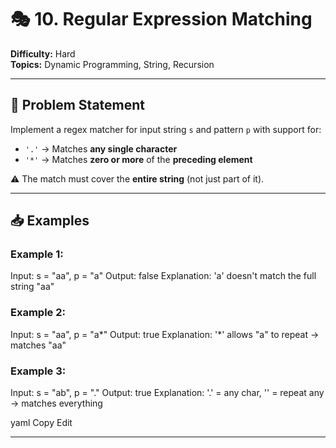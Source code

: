 # 🎭 10. Regular Expression Matching

**Difficulty:** Hard  
**Topics:** Dynamic Programming, String, Recursion

---

## 📝 Problem Statement

Implement a regex matcher for input string `s` and pattern `p` with support for:
- `'.'` → Matches **any single character**
- `'*'` → Matches **zero or more** of the **preceding element**

⚠️ The match must cover the **entire string** (not just part of it).

---

## 📥 Examples

### Example 1:
Input: s = "aa", p = "a"
Output: false
Explanation: 'a' doesn't match the full string "aa"


### Example 2:
Input: s = "aa", p = "a*"
Output: true
Explanation: '*' allows "a" to repeat → matches "aa"



### Example 3:
Input: s = "ab", p = "."
Output: true
Explanation: '.' = any char, '' = repeat any → matches everything

yaml
Copy
Edit

---
